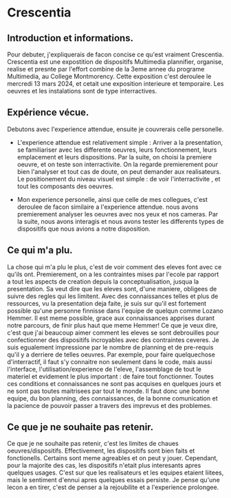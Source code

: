 # Crescentia

## Introduction et informations.
Pour debuter, j'expliquerais de facon concise ce qu'est vraiment Crescentia. Crescentia est une expostition de dispositifs Multimedia plannifier, organise, realise et presnte par l'effort combine de la 3eme annee du programe Multimedia, au College Montmorency. Cette exposition c'est deroulee le mercredi 13 mars 2024, et cetait une exposition interieure et temporaire. Les oeuvres et les instalations sont de type interractives.

## Expérience vécue.

Debutons avec l'experience attendue, ensuite je couvrerais celle personelle.

- L'experience attendue est relativement simple : Arriver a la presentation, se familiariser avec les differente oeuvres, leurs fonctionnement, leurs emplacement et leurs dispositions. Par la suite, on choisi la premiere oeuvre, et on teste son interractivite. On la regarde premierement pour bien l'analyser et tout cas de doute, on peut demander aux realisateurs. Le positionement du niveau visuel est simple : de voir l'interractivite , et tout les composants des oeuvres.
  
- Mon experience personelle, ainsi que celle de mes collegues, c'est deroulee de facon similaire a l'experience attendue. nous avons premierement analyser les oeuvres avec nos yeux et nos cameras. Par la suite, nous avons interagis et nous avons tester les differents types de dispositifs que nous avions a notre disposition.


## Ce qui m'a plu.
La chose qui m'a plu le plus, c'est de voir comment des eleves font avec ce qu'ils ont. Premierement, on a les contraintes mises par l'ecole par rapport a tout les aspects de creation depuis la conceptualisation, jusqua la presentation. Sa veut dire que les eleves sont, d'une maniere, obligees de suivre des regles qui les limitent. Avec des connaissances telles et plus de ressources, vu la presentation deja faite, je suis sur qu'il est fortement possible qu'une personne finnisse dans l'equipe de quelqun comme Lozano Hemmer. Il est meme possible, grace aux connaissances apprises durant notre parcours, de finir plus haut que meme Hemmer! Ce que je veux dire, c'est que j'ai beaucoup aimer comment les eleves se sont debrouilles pour confectionner des dispositifs incroyables avec des contraintes ceveres. Je suis egualement impressione par le nombre de planning et de pre-requis qu'il y a derriere de telles oeuvres. Par exemple, pour faire quelquechose d'interractif, il faut s'y connaitre non seulement dans le code, mais aussi l'interface, l'utilisation/experience de l'eleve, l'assemblage de tout le materiel et evidement le plus important : de faire tout fonctionner. Toutes ces conditions et connaissances ne sont pas acquises en quelques jours et ne sont pas toutes maitrisees par tout le monde. Il faut donc une bonne equipe, du bon planning, des connaissances, de la bonne comunication et la pacience de pouvoir passer a travers des imprevus et des problemes.

## Ce que je ne souhaite pas retenir.
Ce que je ne souhaite pas retenir, c'est les limites de chaues oeuvres/dispositifs. Effectivement, les dispositifs sont bien faits et fonctionells. Certains sont meme agreables et on peut y jouer. Cependant, pour la majorite des cas, les dispositifs n'etait plus interesants apres quelques usages. C'est sur que les realisateurs et les equipes etaient liitees, mais le sentiment d'ennui apres quelques essais persiste. Je pense qu'une lecon a en tirer, c'est de penser a la rejoubilite et a l'experience prolongee.


